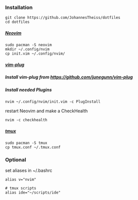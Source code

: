### Installation
```
git clone https://github.com/JohannesTheiss/dotfiles
cd dotfiles
```
##### [Neovim](https://neovim.io/)
```
sudo pacman -S neovim
mkdir ~/.config/nvim
cp init.vim ~/.config/nvim/
```
##### [vim-plug](https://github.com/junegunn/vim-plug)
##### Install vim-plug from https://github.com/junegunn/vim-plug
##### Install needed Plugins
```
nvim ~/.config/nvim/init.vim -c PlugInstall
```
restart Neovim
and make a CheckHealth
```
nvim -c checkhealth
```

##### [tmux](https://github.com/tmux/tmux)
```
sudo pacman -S tmux
cp tmux.conf ~/.tmux.conf
```

### Optional
set aliases in ~/.bashrc
```
alias v="nvim"

# tmux scripts
alias ide="~/scripts/ide"
```
